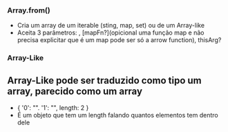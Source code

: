 ### Array.from()

- Cria um array de um iterable (sting, map, set) ou de um Array-like
- Aceita 3 parâmetros: <iterable or Array-like>, [mapFn?](opicional uma função map e não precisa explicitar que é um map pode ser só a arrow function), thisArg?

### Array-Like
## Array-Like pode ser traduzido como tipo um array, parecido como um array

- {
    '0': "".
    '1': "",
    length: 2
}
- É um objeto que tem um length falando quantos elementos tem dentro dele 
